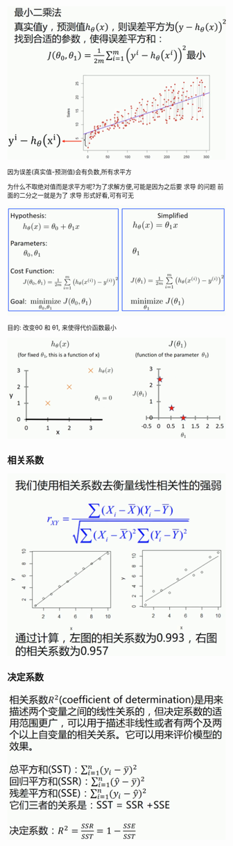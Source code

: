 ![image-20220305154946961](images/image-20220305154946961.png)

因为误差(真实值-预测值)会有负数,所有求平方

为什么不取绝对值而是求平方呢?为了求解方便,可能是因为之后要 求导 的问题
前面的二分之一就是为了 求导 形式好看,可有可无



![image-20220305160934150](images/image-20220305160934150.png)

目的: 改变θ0 和 θ1, 来使得代价函数最小



![image-20220305162059973](images/image-20220305162059973.png)



## 相关系数

![image-20220305162400847](images/image-20220305162400847.png)



## 决定系数

![image-20220305162532867](images/image-20220305162532867.png)